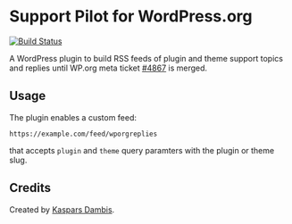 # Support Pilot for WordPress.org

[![Build Status](https://travis-ci.com/kasparsd/support-pilot.svg?branch=master)](https://travis-ci.com/kasparsd/support-pilot)

A WordPress plugin to build RSS feeds of plugin and theme support topics and replies until WP.org meta ticket [#4867](https://meta.trac.wordpress.org/ticket/4867) is merged.

## Usage

The plugin enables a custom feed:

	https://example.com/feed/wporgreplies

that accepts `plugin` and `theme` query paramters with the plugin or theme slug. 


## Credits

Created by [Kaspars Dambis](https://kaspars.net).
